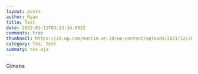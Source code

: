 ```yaml
---
layout: posts
author: Ryan
title: Test
date: 2022-01-13T03:23:34.003Z
comments: true
thumbnail: https://i0.wp.com/muslim.or.id/wp-content/uploads/2021/12/20211225-Menerima-Hadiah-Natal-Bolehkah-810x500.jpg
category: Tes, Test
summary: tes aja
---
```

Gimana